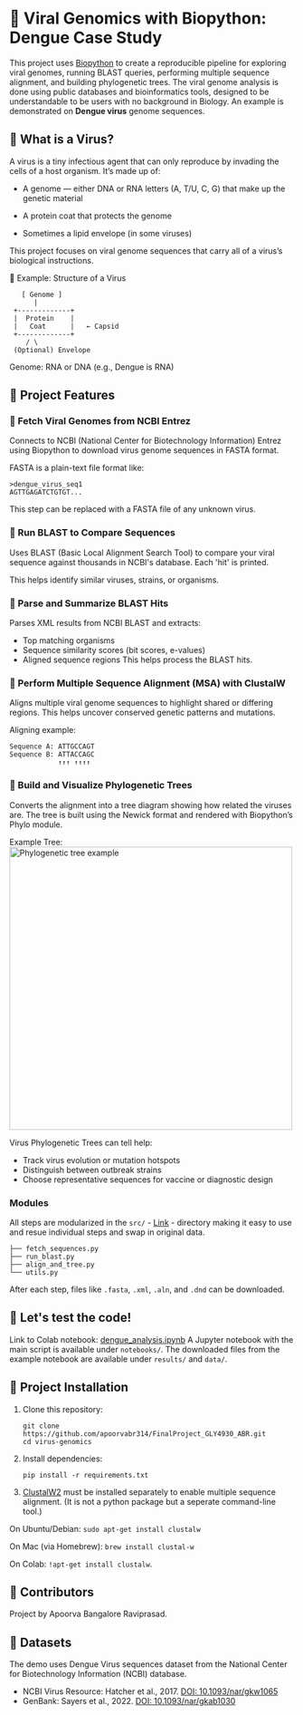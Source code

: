 # 🦠 Viral Genomics with Biopython: Dengue Case Study

This project uses [Biopython](https://biopython.org/) to create a reproducible pipeline for exploring viral genomes, running BLAST queries, performing multiple sequence alignment, and building phylogenetic trees. 
The viral genome analysis is done using public databases and bioinformatics tools, designed to be understandable to be users with no background in Biology.
An example is demonstrated on **Dengue virus** genome sequences.

## 🧬 What is a Virus?

A virus is a tiny infectious agent that can only reproduce by invading the cells of a host organism. It’s made up of:

* A genome — either DNA or RNA letters (A, T/U, C, G) that make up the genetic material

* A protein coat that protects the genome

* Sometimes a lipid envelope (in some viruses)

This project focuses on viral genome sequences that carry all of a virus’s biological instructions.

🧬 Example: Structure of a Virus

       [ Genome ]
          |
     +-------------+
     |  Protein    |
     |   Coat      |   ← Capsid
     +-------------+
        / \
     (Optional) Envelope

  Genome: RNA or DNA (e.g., Dengue is RNA)

## 🧬 Project Features

### 🧪 Fetch Viral Genomes from NCBI Entrez
Connects to NCBI (National Center for Biotechnology Information) Entrez using Biopython to download virus genome sequences in FASTA format.

FASTA is a plain-text file format like:

    >dengue_virus_seq1
    AGTTGAGATCTGTGT...

This step can be replaced with a FASTA file of any unknown virus.

### 🧪 Run BLAST to Compare Sequences
Uses BLAST (Basic Local Alignment Search Tool) to compare your viral sequence against thousands in NCBI's database. Each 'hit' is printed.

This helps identify similar viruses, strains, or organisms.

### 🧪 Parse and Summarize BLAST Hits
Parses XML results from NCBI BLAST and extracts:
* Top matching organisms
* Sequence similarity scores (bit scores, e-values)
* Aligned sequence regions
This helps process the BLAST hits.

### 🧪 Perform Multiple Sequence Alignment (MSA) with ClustalW
Aligns multiple viral genome sequences to highlight shared or differing regions.
This helps uncover conserved genetic patterns and mutations.

Aligning example:

    Sequence A: ATTGCCAGT
    Sequence B: ATTACCAGC
                ↑↑↑ ↑↑↑↑

### 🧪 Build and Visualize Phylogenetic Trees
Converts the alignment into a tree diagram showing how related the viruses are. The tree is built using the Newick format and rendered with Biopython’s Phylo module.

Example Tree:
<img src="https://openbooks.lib.msu.edu/app/uploads/sites/72/h5p/content/88/images/image-5efe3c6f9ed7b.gif" alt="Phylogenetic tree example" width="500"/>

Virus Phylogenetic Trees can tell help:

* Track virus evolution or mutation hotspots
* Distinguish between outbreak strains
* Choose representative sequences for vaccine or diagnostic design

### Modules
All steps are modularized in the ``src/`` - [Link](https://github.com/apoorvabr314/FinalProject_GLY4930_ABR/tree/main/src) - directory making it easy to use and resue individual steps and swap in original data.

    ├── fetch_sequences.py
    ├── run_blast.py
    ├── align_and_tree.py
    └── utils.py

After each step, files like ``.fasta``, ``.xml``, ``.aln``, and ``.dnd`` can be downloaded.

## 🧬 Let's test the code!
Link to Colab notebook: [dengue_analysis.ipynb](https://colab.research.google.com/drive/1ZVyDpIpl_gsuaPH7dfulFxvbGQLWKHmf?usp=sharing)
A Jupyter notebook with the main script is available under ``notebooks/``.
The downloaded files from the example notebook are available under ``results/`` and ``data/``.

## 🧬 Project Installation
1. Clone this repository:

       git clone https://github.com/apoorvabr314/FinalProject_GLY4930_ABR.git
       cd virus-genomics

2. Install dependencies:

       pip install -r requirements.txt

3. [ClustalW2](http://www.clustal.org/clustal2/) must be installed separately to enable multiple sequence alignment. (It is not a python package but a seperate command-line tool.) 

On Ubuntu/Debian: ``sudo apt-get install clustalw``

On Mac (via Homebrew): ``brew install clustal-w``

On Colab: ``!apt-get install clustalw``.

## 🧬 Contributors
Project by Apoorva Bangalore Raviprasad.

## 🧬 Datasets
The demo uses Dengue Virus sequences dataset from the National Center for Biotechnology Information (NCBI) database.

- NCBI Virus Resource: Hatcher et al., 2017. [DOI: 10.1093/nar/gkw1065](https://doi.org/10.1093/nar/gkw1065)
- GenBank: Sayers et al., 2022. [DOI: 10.1093/nar/gkab1030](https://doi.org/10.1093/nar/gkab1030)
